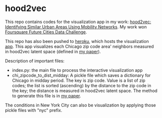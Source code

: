 # hood2vec

This repo contains codes for the visualization app in my work: <a href="https://arxiv.org/abs/1907.11951">hood2vec: Identifying Similar Urban Areas Using Mobility Networks</a>. My work won <a href="https://enterprise.foursquare.com/intersections/article/how-location-technology-can-drive-urban-innovation/">Foursquare Future Cities Data Challenge</a>.

This repo has also been pushed to <a href="https://www.heroku.com/">heroku</a>, which hosts the visualization <a href="https://hood2vec.herokuapp.com/index">app</a>. This app visualizes each Chicago zip code area' neighbors measured in hood2vec latent space (defined in <a href="https://arxiv.org/abs/1907.11951">my paper</a>).

Description of important files:
- index.py: the main file to process the interactive visualization app
- chi_zipcode_to_dist_midday: A pickle file which saves a dictionary for Chicago in midday period. The key is zip code. Value is a list of zip codes; the list is sorted (ascending) by the distance to the zip code in the key; the distance is measured in hood2vec latent space. The method to generate this file is in <a href="https://arxiv.org/abs/1907.11951">my paper</a>.

The conditions in New York City can also be visualization by applying those pickle files with "nyc" prefix.
